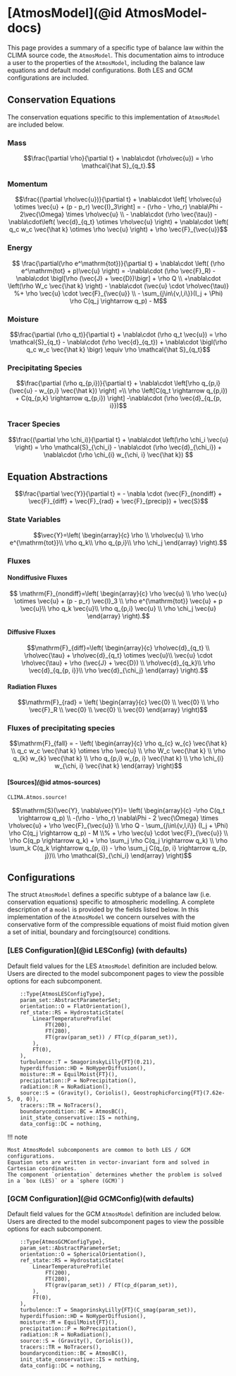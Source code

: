 # [AtmosModel](@id AtmosModel-docs) 

This page provides a summary of a specific type of balance law within the CLIMA source code,
the `AtmosModel`. This documentation aims to introduce a user to the properties of the
`AtmosModel`, including the balance law equations and default model configurations. Both
LES and GCM configurations are included.

## Conservation Equations
The conservation equations specific to this implementation of `AtmosModel` are included below.


### Mass
```math
\frac{\partial \rho}{\partial t} + \nabla\cdot (\rho\vec{u}) = \rho \mathcal{\hat S}_{q_t}.
```

### Momentum
```math
\frac{(\partial \rho\vec{u})}{\partial t} + \nabla\cdot \left[ \rho\vec{u} \otimes \vec{u} + (p - p_r) \vec{I}_3\right] =
- (\rho - \rho_r) \nabla\Phi - 2\vec{\Omega} \times \rho\vec{u} \\
- \nabla\cdot (\rho \vec{\tau}) - \nabla\cdot\left( \vec{d}_{q_t} \otimes \rho\vec{u} \right) + \nabla\cdot \left( q_c w_c \vec{\hat k} \otimes \rho \vec{u} \right) + \rho \vec{F}_{\vec{u}}
```

### Energy
```math
 \frac{\partial(\rho e^\mathrm{tot})}{\partial t} + \nabla\cdot \left( (\rho e^\mathrm{tot} + p)\vec{u} \right)
 = -\nabla\cdot (\rho \vec{F}_R) - \nabla\cdot \bigl[\rho (\vec{J} + \vec{D})\bigr] + \rho Q  \\
  +\nabla\cdot \left(\rho W_c \vec{\hat k} \right)  - \nabla\cdot (\vec{u} \cdot \rho\vec{\tau)} %+ \rho \vec{u} \cdot \vec{F}_{\vec{u}} \\
   - \sum_{j\in\{v,l,i\}}(I_j + \Phi)  \rho C(q_j \rightarrow q_p) - M
```

### Moisture
```math
\frac{\partial (\rho q_t)}{\partial t} + \nabla\cdot (\rho q_t \vec{u})
= \rho \mathcal{S}_{q_t} - \nabla\cdot (\rho \vec{d}_{q_t}) + \nabla\cdot \bigl(\rho q_c w_c \vec{\hat k}  \bigr)
\equiv \rho \mathcal{\hat S}_{q_t}
```

### Precipitating Species
```math
\frac{\partial (\rho q_{p,i})}{\partial t} + \nabla\cdot \left[\rho q_{p,i} (\vec{u} - w_{p,i} \vec{\hat k}) \right] =\\
\rho \left[C(q_t \rightarrow q_{p,i}) + C(q_{p,k} \rightarrow q_{p,i}) \right] -\nabla\cdot (\rho \vec{d}_{q_{p, i}})
```

### Tracer Species
```math
\frac{(\partial \rho \chi_i)}{\partial t} + \nabla\cdot \left(\rho \chi_i \vec{u} \right) = \rho \mathcal{S}_{\chi_i} - \nabla\cdot (\rho \vec{d}_{\chi_i}) + \nabla\cdot (\rho \chi_{i} w_{\chi, i} \vec{\hat k})   
```

## Equation Abstractions

```math
\frac{\partial \vec{Y}}{\partial t} = - \nabla \cdot (\vec{F}_{nondiff} + \vec{F}_{diff} + \vec{F}_{rad} + \vec{F}_{precip}) + \vec{S}
```

### State Variables
```math
\vec{Y}=\left( \begin{array}{c}
\rho \\
\rho\vec{u} \\
\rho e^{\mathrm{tot}}\\
\rho q_k\\
\rho q_{p,i}\\
\rho \chi_j
\end{array}
\right).
```

### Fluxes

#### Nondiffusive Fluxes

```math
 \mathrm{F}_{nondiff}=\left( \begin{array}{c}
 \rho \vec{u} \\
 \rho \vec{u} \otimes \vec{u} + (p - p_r) \vec{I}_3 \\
 \rho e^{\mathrm{tot}} \vec{u} + p \vec{u}\\
 \rho q_k \vec{u}\\
 \rho q_{p,i} \vec{u} \\
 \rho \chi_j \vec{u}
\end{array}
\right).
```

#### Diffusive Fluxes

```math
\mathrm{F}_{diff}=\left( \begin{array}{c}
\rho\vec{d}_{q_t} \\
\rho\vec{\tau} + \rho\vec{d}_{q_t} \otimes \vec{u}\\
\vec{u} \cdot \rho\vec{\tau} + \rho (\vec{J} + \vec{D}) \\
\rho\vec{d}_{q_k}\\
\rho \vec{d}_{q_{p, i}}\\
\rho \vec{d}_{\chi_j}
\end{array}
\right).
```

#### Radiation Fluxes
```math
\mathrm{F}_{rad} =
\left( \begin{array}{c}
\vec{0} \\
\vec{0} \\
\rho \vec{F}_R \\
\vec{0} \\
\vec{0} \\
\vec{0}
\end{array}
\right)
```

### Fluxes of precipitating species
```math
\mathrm{F}_{fall} =
- \left( \begin{array}{c}
\rho q_{c} w_{c} \vec{\hat k}  \\
q_c w_c \vec{\hat k} \otimes \rho \vec{u}  \\
\rho W_c \vec{\hat k} \\
\rho q_{k} w_{k} \vec{\hat k}  \\
\rho q_{p,i} w_{p, i} \vec{\hat k} \\
\rho \chi_{i} w_{\chi, i} \vec{\hat k}
\end{array} \right)
```

#### [Sources]*(*@id atmos-sources)
```@docs
CLIMA.Atmos.source!
```

```math
\mathrm{S}(\vec{Y}, \nabla\vec{Y})=
 \left( \begin{array}{c}
 -\rho C(q_t \rightarrow q_p) \\
  -(\rho - \rho_r) \nabla\Phi - 2 \vec{\Omega} \times \rho\vec{u}  + \rho \vec{F}_{\vec{u}} \\
 \rho Q - \sum_{j\in\{v,l,i\}} (I_j + \Phi)  \rho C(q_j \rightarrow q_p) - M \\% + \rho \vec{u} \cdot \vec{F}_{\vec{u}}  \\
\rho C(q_p \rightarrow q_k) + \rho \sum_j \rho C(q_j \rightarrow q_k) \\
    \rho \sum_k C(q_k \rightarrow q_{p, i}) - \rho \sum_j C(q_{p, i} \rightarrow q_{p, j})\\
\rho \mathcal{S}_{\chi_i}
\end{array}
\right)
```

## Configurations
The struct `AtmosModel` defines a specific subtype of a balance law (i.e. conservation equations) specific to
atmospheric modelling. A complete description of a `model` is provided by the fields listed below. In this
implementation of the `AtmosModel` we concern ourselves with the conservative form of the compressible equations
of moist fluid motion given a set of initial, boundary and forcing(source) conditions.

### [LES Configuration](@id LESConfig) (with defaults)
Default field values for the LES `AtmosModel` definition are included below. Users are directed to the 
model subcomponent pages to view the possible options for each subcomponent.
```
    ::Type{AtmosLESConfigType},
    param_set::AbstractParameterSet;
    orientation::O = FlatOrientation(),
    ref_state::RS = HydrostaticState(
        LinearTemperatureProfile(
            FT(200),
            FT(280),
            FT(grav(param_set)) / FT(cp_d(param_set)),
        ),
        FT(0),
    ),
    turbulence::T = SmagorinskyLilly{FT}(0.21),
    hyperdiffusion::HD = NoHyperDiffusion(),
    moisture::M = EquilMoist{FT}(),
    precipitation::P = NoPrecipitation(),
    radiation::R = NoRadiation(),
    source::S = (Gravity(), Coriolis(), GeostrophicForcing{FT}(7.62e-5, 0, 0)),
    tracers::TR = NoTracers(),
    boundarycondition::BC = AtmosBC(),
    init_state_conservative::IS = nothing,
    data_config::DC = nothing,
```

!!! note

    Most AtmosModel subcomponents are common to both LES / GCM configurations.
    Equation sets are written in vector-invariant form and solved in Cartesian coordinates.
    The component `orientation` determines whether the problem is solved in a `box (LES)` or a `sphere (GCM)`)


### [GCM Configuration](@id GCMConfig)(with defaults)
Default field values for the GCM `AtmosModel` definition are included below. Users are directed to the 
model subcomponent pages to view the possible options for each subcomponent. 
```
    ::Type{AtmosGCMConfigType},
    param_set::AbstractParameterSet;
    orientation::O = SphericalOrientation(),
    ref_state::RS = HydrostaticState(
        LinearTemperatureProfile(
            FT(200),
            FT(280),
            FT(grav(param_set)) / FT(cp_d(param_set)),
        ),
        FT(0),
    ),
    turbulence::T = SmagorinskyLilly{FT}(C_smag(param_set)),
    hyperdiffusion::HD = NoHyperDiffusion(),
    moisture::M = EquilMoist{FT}(),
    precipitation::P = NoPrecipitation(),
    radiation::R = NoRadiation(),
    source::S = (Gravity(), Coriolis()),
    tracers::TR = NoTracers(),
    boundarycondition::BC = AtmosBC(),
    init_state_conservative::IS = nothing,
    data_config::DC = nothing,
```
